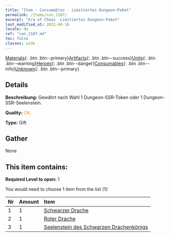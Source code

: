 ```yaml
---
title: "Item - Consumables - Limitiertes Dungeon-Paket"
permalink: /Items/con_2107/
excerpt: "Era of Chaos  Limitiertes Dungeon-Paket"
last_modified_at: 2021-04-16
locale: de
ref: "con_2107.md"
toc: false
classes: wide
---
```

 [Materials](/de/Items/){: .btn .btn--primary}[Artifacts](/de/Items/Artifacts/){: .btn .btn--success}[Units](/de/Items/Units/){: .btn .btn--warning}[Heroes](/de/Items/Heroes/){: .btn .btn--danger}[Consumables](/de/Items/Consumables/){: .btn .btn--info}[Unknown](/de/Items/Unknown/){: .btn .btn--primary}

## Details
 **Beschreibung:** Gewährt nach Wahl 1 Dungeon-SSR-Token oder 1 Dungeon-SSR-Seelenstein.

 **Quality:** <span style="color: #FF8C00">OK</span>

 **Type:** Gift

## Gather

  None

## This item contains:

 **Required Level to open:** 1

 You would need to choose 1 item from the list (1):

  | Nr | Amount |     Item    |
  |:---|:-------|:------------|
  | 1 | 1 | [Schwarzer Drache](/de/Items/unt_250/) |  | 
  | 2 | 1 | [Roter Drache](/de/Items/unt_251/) |  | 
  | 3 | 1 | [Seelenstein des Schwarzen Drachenkönigs](/de/Items/unt_334/) |  | 
